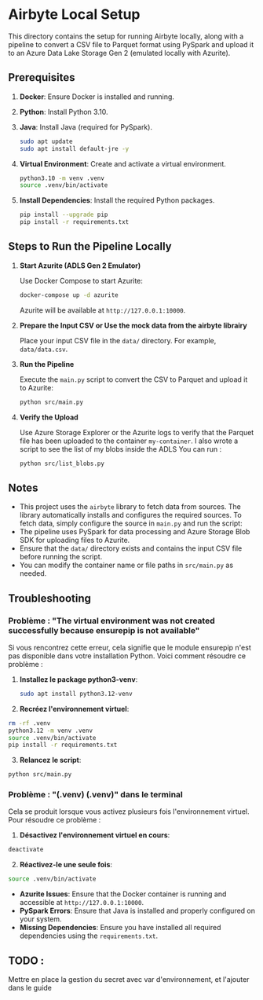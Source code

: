 # Airbyte Local Setup

This directory contains the setup for running Airbyte locally, along with a pipeline to convert a CSV file to Parquet format using PySpark and upload it to an Azure Data Lake Storage Gen 2 (emulated locally with Azurite).

## Prerequisites

1. **Docker**: Ensure Docker is installed and running.
2. **Python**: Install Python 3.10.
3. **Java**: Install Java (required for PySpark).

   ```bash
   sudo apt update
   sudo apt install default-jre -y
   ```

4. **Virtual Environment**: Create and activate a virtual environment.

   ```bash
   python3.10 -m venv .venv
   source .venv/bin/activate
   ```

5. **Install Dependencies**: Install the required Python packages.

   ```bash
   pip install --upgrade pip
   pip install -r requirements.txt
   ```

## Steps to Run the Pipeline Locally

1. **Start Azurite (ADLS Gen 2 Emulator)**

   Use Docker Compose to start Azurite:

   ```bash
   docker-compose up -d azurite
   ```

   Azurite will be available at `http://127.0.0.1:10000`.

2. **Prepare the Input CSV or Use the mock data from the airbyte librairy**

   Place your input CSV file in the `data/` directory. For example, `data/data.csv`.

3. **Run the Pipeline**

   Execute the `main.py` script to convert the CSV to Parquet and upload it to Azurite:

   ```bash
   python src/main.py
   ```

4. **Verify the Upload**

   Use Azure Storage Explorer or the Azurite logs to verify that the Parquet file has been uploaded to the container `my-container`.
   I also wrote a script to see the list of my blobs inside the ADLS
   You can run : 

   ```bash
   python src/list_blobs.py
   ```



## Notes

- This project uses the `airbyte` library to fetch data from sources. The library automatically installs and configures the required sources. To fetch data, simply configure the source in `main.py` and run the script:
- The pipeline uses PySpark for data processing and Azure Storage Blob SDK for uploading files to Azurite.
- Ensure that the `data/` directory exists and contains the input CSV file before running the script.
- You can modify the container name or file paths in `src/main.py` as needed.

## Troubleshooting

### Problème : "The virtual environment was not created successfully because ensurepip is not available"

Si vous rencontrez cette erreur, cela signifie que le module ensurepip n'est pas disponible dans votre installation Python. Voici comment résoudre ce problème :

1. **Installez le package python3-venv**:

   ```bash
   sudo apt install python3.12-venv
   ```

2. **Recréez l'environnement virtuel**:

```bash
rm -rf .venv
python3.12 -m venv .venv
source .venv/bin/activate
pip install -r requirements.txt
```

3. **Relancez le script**:

```bash
python src/main.py
```

### Problème : "(.venv) (.venv)" dans le terminal

Cela se produit lorsque vous activez plusieurs fois l'environnement virtuel. Pour résoudre ce problème :

1. **Désactivez l'environnement virtuel en cours**:

```bash
deactivate
```

2. **Réactivez-le une seule fois**:

```bash
source .venv/bin/activate
```

- **Azurite Issues**: Ensure that the Docker container is running and accessible at `http://127.0.0.1:10000`.
- **PySpark Errors**: Ensure that Java is installed and properly configured on your system.
- **Missing Dependencies**: Ensure you have installed all required dependencies using the `requirements.txt`.



## TODO :

Mettre en place la gestion du secret avec var d'environnement, et l'ajouter dans le guide
